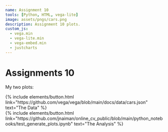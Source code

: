 ```yaml
---
name: Assignment 10
tools: [Python, HTML, vega-lite]
image: assets/pngs/cars.png
description: Assignment 10 plots.
custom_js:
  - vega.min
  - vega-lite.min
  - vega-embed.min
  - justcharts
---
```



# Assignments 10

My two plots:


<vegachart schema-url="{{ site.baseurl }}/assets/json/Assignment10.json" style="width: 100%"></vegachart>


<!-- these are written in a combo of html and liquid --> 

<div class="left">
{% include elements/button.html link="https://github.com/vega/vega/blob/main/docs/data/cars.json" text="The Data" %}
</div>

<div class="right">
{% include elements/button.html link="https://github.com/jnaiman/online_cv_public/blob/main/python_notebooks/test_generate_plots.ipynb" text="The Analysis" %}
</div>

